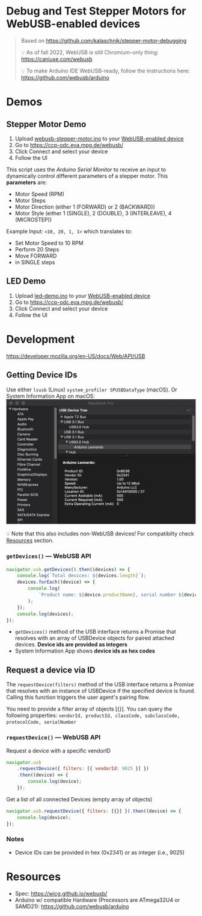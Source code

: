 # Debug and Test Stepper Motors for WebUSB-enabled devices

> Based on https://github.com/kalaschnik/stepper-motor-debugging
>
> 💡 As of fall 2022, WebUSB is still Chromium-only thing: https://caniuse.com/webusb
>
> 💡 To make Arduino IDE WebUSB-ready, follow the instructions here: https://github.com/webusb/arduino

# Demos

## Stepper Motor Demo

1. Upload [webusb-stepper-motor.ino](/src/webusb-stepper-motor/webusb-stepper-motor.ino) to your [WebUSB-enabled device](#resources)
2. Go to https://ccp-odc.eva.mpg.de/webusb/
3. Click Connect and select your device
4. Follow the UI

This script uses the _Arduino Serial Monitor_ to receive an input to dynamically control different parameters of a stepper motor. This **parameters** are:

- Motor Speed (RPM)
- Motor Steps
- Motor Direction (either 1 (FORWARD) or 2 (BACKWARD))
- Motor Style (either 1 (SINGLE), 2 (DOUBLE), 3 (INTERLEAVE), 4 (MICROSTEP))

Example Input: `<10, 20, 1, 1>` which translates to:

- Set Motor Speed to 10 RPM
- Perform 20 Steps
- Move FORWARD
- in SINGLE steps

## LED Demo

1. Upload [led-demo.ino](/src/led-demo/led-demo.ino) to your [WebUSB-enabled device](#resources)
2. Go to https://ccp-odc.eva.mpg.de/webusb/
3. Click Connect and select your device
4. Follow the UI

# Development

https://developer.mozilla.org/en-US/docs/Web/API/USB

## Getting Device IDs

Use either `lsusb` (Linux) `system_profiler SPUSBDataType` (macOS). Or System Information App on macOS:
![](docs/system-information.png)

💡 Note that this also includes non-WebUSB devices! For compatibilty check [Resources](#resources) section.

### `getDevices()` — WebUSB API

```js
navigator.usb.getDevices().then((devices) => {
	console.log(`Total devices: ${devices.length}`);
	devices.forEach((device) => {
		console.log(
			`Product name: ${device.productName}, serial number ${device.serialNumber}`
		);
	});
	console.log(devices);
});
```

- `getDevices()` method of the USB interface returns a Promise that resolves with an array of USBDevice objects for paired attached devices. **Device ids are provided as integers**
- System Information App shows **device ids as hex codes**

## Request a device via ID

The `requestDevice(filters)` method of the USB interface returns a Promise that resolves with an instance of USBDevice if the specified device is found. Calling this function triggers the user agent's pairing flow.

You need to provide a filter array of objects [{}]. You can query the following properties: `vendorId, productId, classCode, subclassCode, protocolCode, serialNumber`

### `requestDevice()` — WebUSB API

Request a device with a specific vendorID

```js
navigator.usb
	.requestDevice({ filters: [{ vendorId: 9025 }] })
	.then((device) => {
		console.log(device);
	});
```

Get a list of all connected Devices (empty array of objects)

```js
navigator.usb.requestDevice({ filters: [{}] }).then((device) => {
	console.log(device);
});
```

### Notes

- Device IDs can be provided in hex (0x2341) or as integer (i.e., 9025)

# Resources

- Spec: https://wicg.github.io/webusb/
- Arduino w/ compatible Hardware (Processors are ATmega32U4 or SAMD21): https://github.com/webusb/arduino
